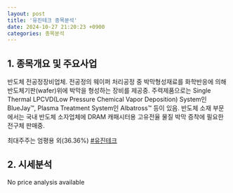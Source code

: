 ```yaml
---
layout: post
title: '유진테크 종목분석'
date: 2024-10-27 21:20:23 +0900
categories: 종목분석
---
```


## 1. 종목개요 및 주요사업

반도체 전공정장비업체. 전공정의 웨이퍼 처리공정 중 박막형성재료를 화학반응에 의해 반도체기판(wafer)위에 박막을 형성하는 장비를 제공중. 주력제품으로는 Single Thermal LPCVD(Low Pressure Chemical Vapor Deposition) System인 BlueJay™, Plasma Treatment System인 Albatross™ 등이 있음. 반도체 소재 부문에서는 국내 반도체 소자업체에 DRAM 캐패시터용 고유전율 물질 박막 증착에 필요한 전구체 판매중.

최대주주는 엄평용 외(36.36%)
[#유진테크](#)

## 2. 시세분석

No price analysis available
